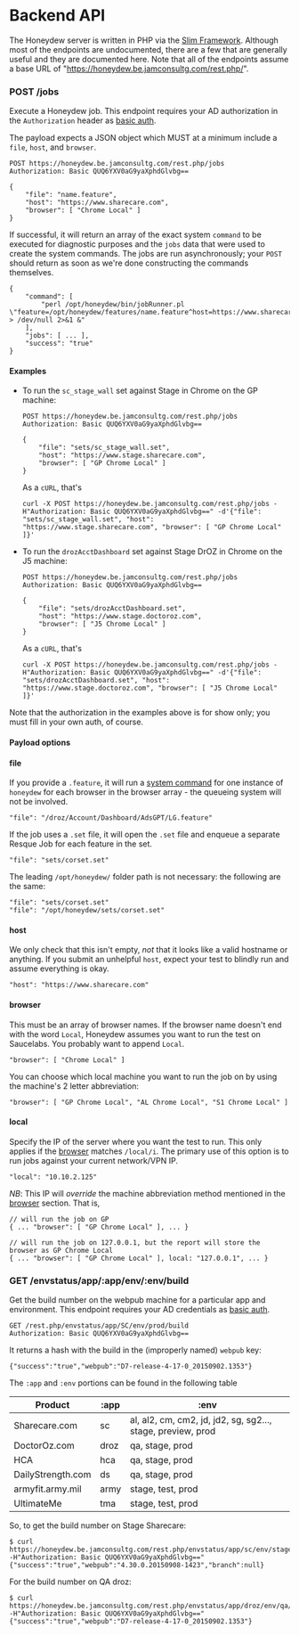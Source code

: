 # Backend API

The Honeydew server is written in PHP via the
[Slim Framework][]. Although most of the endpoints are undocumented,
there are a few that are generally useful and they are documented
here. Note that all of the endpoints assume a base URL of
"https://honeydew.be.jamconsultg.com/rest.php/".

### POST /jobs

Execute a Honeydew job. This endpoint requires your AD authorization
in the `Authorization` header as [basic auth][].

The payload expects a JSON object which MUST at a minimum include a
`file`, `host`, and `browser`.

    POST https://honeydew.be.jamconsultg.com/rest.php/jobs
    Authorization: Basic QUQ6YXV0aG9yaXphdGlvbg==

    {
        "file": "name.feature",
        "host": "https://www.sharecare.com",
        "browser": [ "Chrome Local" ]
    }

If successful, it will return an array of the exact system `command`
to be executed for diagnostic purposes and the `jobs` data that were
used to create the system commands. The jobs are run asynchronously;
your `POST` should return as soon as we're done constructing the
commands themselves.

    {
        "command": [
            "perl /opt/honeydew/bin/jobRunner.pl  \"feature=/opt/honeydew/features/name.feature^host=https://www.sharecare.com^sauce=true^user=dgempesaw^browser=Chrome\" > /dev/null 2>&1 &"
        ],
        "jobs": [ ... ],
        "success": "true"
    }

#### Examples

-   To run the `sc_stage_wall` set against Stage in Chrome on the GP
    machine:

        POST https://honeydew.be.jamconsultg.com/rest.php/jobs
        Authorization: Basic QUQ6YXV0aG9yaXphdGlvbg==

        {
            "file": "sets/sc_stage_wall.set",
            "host": "https://www.stage.sharecare.com",
            "browser": [ "GP Chrome Local" ]
        }

    As a `cURL`, that's

        curl -X POST https://honeydew.be.jamconsultg.com/rest.php/jobs -H"Authorization: Basic QUQ6YXV0aG9yaXphdGlvbg==" -d'{"file": "sets/sc_stage_wall.set", "host": "https://www.stage.sharecare.com", "browser": [ "GP Chrome Local" ]}'

-   To run the `drozAcctDashboard` set against Stage DrOZ in Chrome on
    the J5 machine:

        POST https://honeydew.be.jamconsultg.com/rest.php/jobs
        Authorization: Basic QUQ6YXV0aG9yaXphdGlvbg==

        {
            "file": "sets/drozAcctDashboard.set",
            "host": "https://www.stage.doctoroz.com",
            "browser": [ "J5 Chrome Local" ]
        }

    As a `cURL`, that's

        curl -X POST https://honeydew.be.jamconsultg.com/rest.php/jobs -H"Authorization: Basic QUQ6YXV0aG9yaXphdGlvbg==" -d'{"file": "sets/drozAcctDashboard.set", "host": "https://www.stage.doctoroz.com", "browser": [ "J5 Chrome Local" ]}'

Note that the authorization in the examples above is for show only;
you must fill in your own auth, of course.

#### Payload options

#### file

If you provide a `.feature`, it will run a [system command][] for one
instance of `honeydew` for each browser in the browser array - the
queueing system will not be involved.

    "file": "/droz/Account/Dashboard/AdsGPT/LG.feature"

If the job uses a `.set` file, it will open the `.set` file and
enqueue a separate Resque Job for each feature in the set.

    "file": "sets/corset.set"

The leading `/opt/honeydew/` folder path is not necessary: the
following are the same:

    "file": "sets/corset.set"
    "file": "/opt/honeydew/sets/corset.set"

#### host

We only check that this isn't empty, _not_ that it looks like a valid
hostname or anything. If you submit an unhelpful `host`, expect your
test to blindly run and assume everything is okay.

    "host": "https://www.sharecare.com"

#### browser

This must be an array of browser names. If the browser name doesn't
end with the word `Local`, Honeydew assumes you want to run the test
on Saucelabs. You probably want to append `Local`.

    "browser": [ "Chrome Local" ]

You can choose which local machine you want to run the job on by using
the machine's 2 letter abbreviation:

    "browser": [ "GP Chrome Local", "AL Chrome Local", "S1 Chrome Local" ]

#### local

Specify the IP of the server where you want the test to run. This only
applies if the [browser](#browser) matches `/local/i`. The primary use
of this option is to run jobs against your current network/VPN IP.

    "local": "10.10.2.125"

*NB*: This IP will _override_ the machine abbreviation method
mentioned in the [browser](#browser) section. That is,

    // will run the job on GP
    { ... "browser": [ "GP Chrome Local" ], ... }

    // will run the job on 127.0.0.1, but the report will store the browser as GP Chrome Local
    { ... "browser": [ "GP Chrome Local" ], local: "127.0.0.1", ... }

### GET /envstatus/app/:app/env/:env/build

Get the build number on the webpub machine for a particular app and
environment. This endpoint requires your AD credentials as
[basic auth][].

    GET /rest.php/envstatus/app/SC/env/prod/build
    Authorization: Basic QUQ6YXV0aG9yaXphdGlvbg==

It returns a hash with the build in the (improperly named)
`webpub` key:

    {"success":"true","webpub":"D7-release-4-17-0_20150902.1353"}

The `:app` and `:env` portions can be found in the following table

| Product           | :app | :env                                                        |
| -                 | -    | -                                                           |
| Sharecare.com     | sc   | al, al2, cm, cm2, jd, jd2, sg, sg2..., stage, preview, prod |
| DoctorOz.com      | droz | qa, stage, prod                                             |
| HCA               | hca  | qa, stage, prod                                             |
| DailyStrength.com | ds   | qa, stage, prod                                             |
| armyfit.army.mil  | army | stage, test, prod                                           |
| UltimateMe        | tma  | stage, test, prod                                           |

So, to get the build number on Stage Sharecare:

    $ curl https://honeydew.be.jamconsultg.com/rest.php/envstatus/app/sc/env/stage/build -H"Authorization: Basic QUQ6YXV0aG9yaXphdGlvbg=="
    {"success":"true","webpub":"4.30.0.20150908-1423","branch":null}

For the build number on QA droz:

    $ curl https://honeydew.be.jamconsultg.com/rest.php/envstatus/app/droz/env/qa/build -H"Authorization: Basic QUQ6YXV0aG9yaXphdGlvbg=="
    {"success":"true","webpub":"D7-release-4-17-0_20150902.1353"}


[Slim Framework]: http://www.slimframework.com/
[system command]: http://php.net/manual/en/function.system.php
[basic auth]: https://en.wikipedia.org/wiki/Basic_access_authentication
